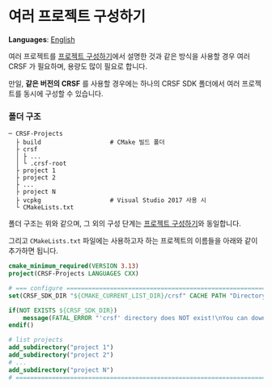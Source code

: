 # 여러 프로젝트 구성하기
**Languages**: [English](../multi_project_setup.md)

여러 프로젝트를 [프로젝트 구성하기](project_setup.md)에서 설명한 것과 같은 방식을 사용할 경우 여러 CRSF 가 필요하며, 용량도 많이 필요로 합니다.

만일, **같은 버전의 CRSF** 를 사용할 경우에는 하나의 CRSF SDK 폴더에서 여러 프로젝트를 동시에 구성할 수 있습니다.

### 폴더 구조
```
─ CRSF-Projects
  ├ build                   # CMake 빌드 폴더
  ├ crsf
  │ ├ ...
  │ └ .crsf-root
  ├ project 1
  ├ project 2
  ├ ...
  ├ project N
  ├ vcpkg                   # Visual Studio 2017 사용 시
  └ CMakeLists.txt
```

폴더 구조는 위와 같으며, 그 외의 구성 단계는 [프로젝트 구성하기](project_setup.md)와 동일합니다.

그리고 `CMakeLists.txt` 파일에는 사용하고자 하는 프로젝트의 이름들을 아래와 같이 추가하면 됩니다.
```cmake
cmake_minimum_required(VERSION 3.13)
project(CRSF-Projects LANGUAGES CXX)

# === configure ====================================================================================
set(CRSF_SDK_DIR "${CMAKE_CURRENT_LIST_DIR}/crsf" CACHE PATH "Directory Path for CRSF SDK.")

if(NOT EXISTS ${CRSF_SDK_DIR})
    message(FATAL_ERROR "'crsf' directory does NOT exist!\nYou can download from http://crseed.org")
endif()

# list projects
add_subdirectory("project 1")
add_subdirectory("project 2")
# ...
add_subdirectory("project N")
# ==================================================================================================
```
